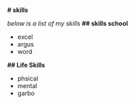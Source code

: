 **# skills**

_below is a list of my skills_
**## skills school**
- excel
- argus
- word

**## Life Skills**
- phsical
- mental
- garbo

